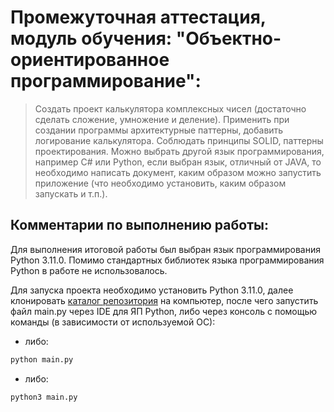 # Промежуточная аттестация, модуль обучения: "Объектно-ориентированное программирование":

> Создать проект калькулятора комплексных чисел (достаточно сделать сложение, умножение и деление).
Применить при создании программы архитектурные паттерны, добавить логирование калькулятора.
Соблюдать принципы SOLID, паттерны проектирования.
Можно выбрать другой язык программирования, например C# или Python, если выбран язык, отличный от JAVA, то необходимо
написать документ, каким образом можно запустить приложение (что необходимо установить, каким образом запускать и т.п.).
> 

## Комментарии по выполнению работы:

Для выполнения итоговой работы был выбран язык программирования Python 3.11.0. Помимо стандартных библиотек языка 
программирования Python в работе не использовалось. 

Для запуска проекта необходимо установить Python 3.11.0, далее клонировать [каталог репозитория](https://github.com/AllIWantIsNotAvailable/GeekBrains_OOP/tree/main/seminars/Sem07_OOP_Desing_and_SOLID_part_2/HomeWork)
на компьютер, после чего запустить файл main.py через IDE для ЯП Python, либо через консоль с помощью команды (в 
зависимости от используемой ОС):
- либо:
```bash
python main.py
```
- либо:
```bash
python3 main.py
```

